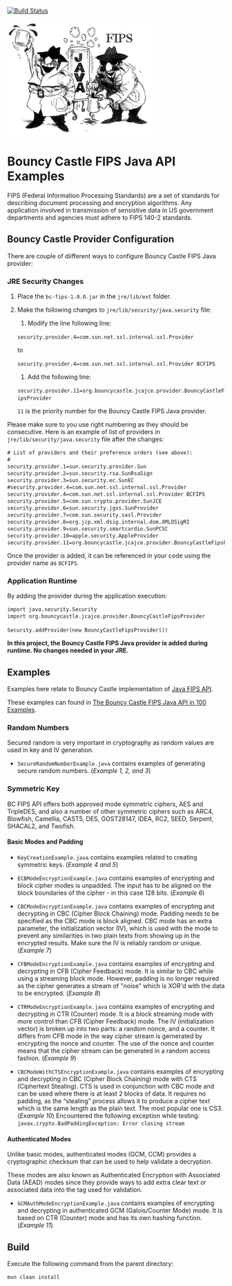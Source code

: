 [![Build Status][travis-badge]][travis-badge-url]

![](./img/bouncyjava.gif)

Bouncy Castle FIPS Java API Examples
================================================
FIPS (Federal Information Processing Standards) are a set of standards 
for describing document processing and encryption algorithms. Any application 
involved in transmission of sensistive data in US government departments
and agencies must adhere to FIPS 140-2 standards.

## Bouncy Castle Provider Configuration
There are couple of diifferent ways to configure Bouncy Castle FIPS Java provider:

### JRE Security Changes
1. Place the `bc-fips-1.0.0.jar` in the `jre/lib/ext` folder.
1. Make the following changes to `jre/lib/security/java.security` file:
    1. Modify the line following line:
    
    `security.provider.4=com.sun.net.ssl.internal.ssl.Provider` 
    
    to 
    
    `security.provider.4=com.sun.net.ssl.internal.ssl.Provider BCFIPS`
    1. Add the following line: 
    
    `security.provider.11=org.bouncycastle.jcajce.provider.BouncyCastleFipsProvider`
    
     `11` is the priority number for the Bouncy Castle FIPS Java provider.

Please make sure to you use right numbering as they should be consecutive. Here
is an example of list of providers in `jre/lib/security/java.security` file
after the changes:

```
# List of providers and their preference orders (see above):
#
security.provider.1=sun.security.provider.Sun
security.provider.2=sun.security.rsa.SunRsaSign
security.provider.3=sun.security.ec.SunEC
#security.provider.4=com.sun.net.ssl.internal.ssl.Provider
security.provider.4=com.sun.net.ssl.internal.ssl.Provider BCFIPS
security.provider.5=com.sun.crypto.provider.SunJCE
security.provider.6=sun.security.jgss.SunProvider
security.provider.7=com.sun.security.sasl.Provider
security.provider.8=org.jcp.xml.dsig.internal.dom.XMLDSigRI
security.provider.9=sun.security.smartcardio.SunPCSC
security.provider.10=apple.security.AppleProvider
security.provider.11=org.bouncycastle.jcajce.provider.BouncyCastleFipsProvider
```

Once the provider is added, it can be referenced in your code 
using the provider name as `BCFIPS`.

### Application Runtime
By adding the provider during the application execution:

```
import java.security.Security
import org.bouncycastle.jcajce.provider.BouncyCastleFipsProvider

Security.addProvider(new BouncyCastleFipsProvider())
```

**In this project, the Bouncy Castle FIPS Java provider is added during
runtime. No changes needed in your JRE.**

## Examples

Examples here relate to Bouncy Castle implementation of 
[Java FIPS API](https://www.bouncycastle.org/fips_faq.html).

These examples can found in [The Bouncy Castle FIPS Java API in 100 Examples](https://www.bouncycastle.org/fips-java/BCFipsIn100.pdf).

### Random Numbers
Secured random is very important in cryptography as random values are used in
 key and IV generation.
 
- `SecureRandomNumberExample.java` contains examples of generating secure
random numbers. (_Example 1, 2, and 3_)

### Symmetric Key
BC FIPS API offers both approved mode symmetric ciphers, AES
and TripleDES, and also a number of other symmetric ciphers such as ARC4, 
Blowfish, Camellia, CAST5, DES, GOST28147, IDEA, RC2, SEED, Serpent, 
SHACAL2, and Twofish.

#### Basic Modes and Padding

- `KeyCreationExample.java` contains examples related to creating symmetric 
keys. (_Example 4 and 5_)

- `ECBModeEncryptionExample.java`  contains examples of encrypting and
block cipher modes is unpadded. The input has to be aligned on the
block boundaries of the cipher - in this case 128 bits. (_Example 6_)

- `CBCModeEncryptionExample.java` contains examples of encrypting and
decrypting in CBC (Cipher Block Chaining) mode. Padding needs to be
specified as the CBC mode is block aligned. CBC mode has an extra
parameter, the initialization vector (IV), which is used with the mode to
prevent any similarities in two plain texts from showing up in the
encrypted results. Make sure the IV is reliably random or unique. (_Example 7_)

- `CFBModeEncryptionExample.java` contains examples of encrypting and
decrypting in CFB (Cipher Feedback) mode. It is similar to CBC while
using a streaming block mode. However, padding is no longer required
as the cipher generates a stream of "noise" which is XOR'd with the data
to be encrypted. (_Example 8_)

- `CTRModeEncryptionExample.java` contains examples of encrypting and
decrypting in CTR (Counter) mode. It is a block streaming mode with more
control than CFB (Cipher Feedback) mode. The IV (initialization vector) is
broken up into two parts: a random nonce, and a counter.
It differs from CFB mode in the way cipher stream is gernerated
by encrypting the nonce and counter. The use of the nonce and counter
means that the cipher stream can be generated in a random access fashion. 
(_Example 9_)

- `CBCModeWithCTSEncryptionExample.java` contains examples of encrypting and 
decrypting in CBC (Cipher Block Chaining) mode with CTS (Ciphertext Stealing).
CTS is used in conjunction with CBC mode and can be used where there is at
least 2 blocks of data. It requires no padding, as the “stealing” process
allows it to produce a cipher text which is the same length as the plain
text. The most popular one is CS3. (_Example 10_) Encountered the following 
exception while testing: `javax.crypto.BadPaddingException: Error closing stream`

#### Authenticated Modes

Unlike basic modes, authenticated modes (GCM, CCM) provides a cryptographic 
checksum that can be used to help validate a decryption. 

These modes are also known as Authenticated Encryption with Associated 
Data (AEAD) modes since they provide ways to add extra clear text or associated 
data into the tag used for validation.

- `GCMAuthModeEncryptionExample.java` contains examples of encrypting and
decrypting in authenticated GCM (Galois/Counter Mode) mode. It is based on
CTR (Counter) mode and has its own hashing function. (_Example 11_)


## Build
Execute the following command from the parent directory:
```
mvn clean install
```


[travis-badge]: https://travis-ci.org/indrabasak/bouncycastle-fips-examples.svg?branch=master
[travis-badge-url]: https://travis-ci.org/indrabasak/bouncycastle-fips-examples/